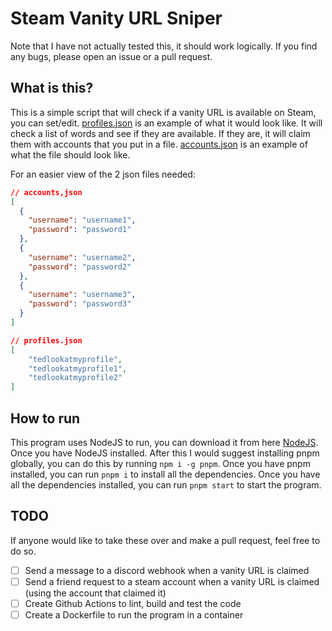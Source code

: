 # Steam Vanity URL Sniper

Note that I have not actually tested this, it should work logically. If you find any bugs, please open an issue or a pull request.

## What is this?

This is a simple script that will check if a vanity URL is available on Steam, you can set/edit. [profiles.json](./config//accounts.example.json) is an example of what it would look like. It will check a list of words and see if they are available. If they are, it will claim them with accounts that you put in a file. [accounts.json](./config/accounts.example.json) is an example of what the file should look like.

For an easier view of the 2 json files needed:

```json
// accounts,json
[
  {
    "username": "username1",
    "password": "password1"
  },
  {
    "username": "username2",
    "password": "password2"
  },
  {
    "username": "username3",
    "password": "password3"
  }
]
```

```json
// profiles.json
[
    "tedlookatmyprofile", 
    "tedlookatmyprofile1", 
    "tedlookatmyprofile2"
]

```

## How to run

This program uses NodeJS to run, you can download it from here [NodeJS](https://nodejs.org/en/). Once you have NodeJS installed. After this I would suggest installing pnpm globally, you can do this by running `npm i -g pnpm`. Once you have pnpm installed, you can run `pnpm i` to install all the dependencies. Once you have all the dependencies installed, you can run `pnpm start` to start the program.

## TODO

If anyone would like to take these over and make a pull request, feel free to do so.

- [ ] Send a message to a discord webhook when a vanity URL is claimed
- [ ] Send a friend request to a steam account when a vanity URL is claimed (using the account that claimed it)
- [ ] Create Github Actions to lint, build and test the code
- [ ] Create a Dockerfile to run the program in a container
